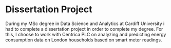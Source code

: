 # Dissertation Project

During my MSc degree in Data Science and Analytics at Cardiff University i had to complete a dissertation project in order
to complete my degree. For this, I choose to work with Centrica PLC on analyzing and predicting energy consumption data on London
households based on smart meter readings.

